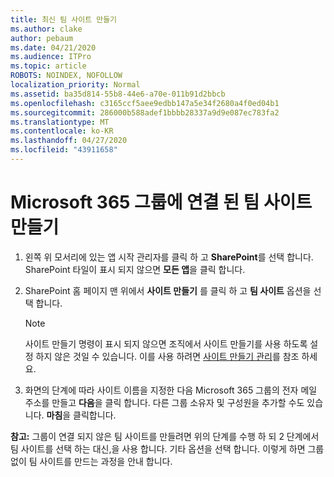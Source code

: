 ```yaml
---
title: 최신 팀 사이트 만들기
ms.author: clake
author: pebaum
ms.date: 04/21/2020
ms.audience: ITPro
ms.topic: article
ROBOTS: NOINDEX, NOFOLLOW
localization_priority: Normal
ms.assetid: ba35d814-55b8-44e6-a70e-011b91d2bbcb
ms.openlocfilehash: c3165ccf5aee9edbb147a5e34f2680a4f0ed04b1
ms.sourcegitcommit: 286000b588adef1bbbb28337a9d9e087ec783fa2
ms.translationtype: MT
ms.contentlocale: ko-KR
ms.lasthandoff: 04/27/2020
ms.locfileid: "43911658"
---
```

# <a name="create-an-microsoft-365-group-connected-team-site"></a>Microsoft 365 그룹에 연결 된 팀 사이트 만들기

1. 왼쪽 위 모서리에 있는 앱 시작 관리자를 클릭 하 고 **SharePoint**를 선택 합니다. SharePoint 타일이 표시 되지 않으면 **모든 앱**을 클릭 합니다.
    
2. SharePoint 홈 페이지 맨 위에서 **사이트 만들기** 를 클릭 하 고 **팀 사이트** 옵션을 선택 합니다. 
    
    > [!NOTE]
    > 사이트 만들기 명령이 표시 되지 않으면 조직에서 사이트 만들기를 사용 하도록 설정 하지 않은 것일 수 있습니다. 이를 사용 하려면 [사이트 만들기 관리](https://go.microsoft.com/fwlink/?linkid=2009644)를 참조 하세요. 
  
3. 화면의 단계에 따라 사이트 이름을 지정한 다음 Microsoft 365 그룹의 전자 메일 주소를 만들고 **다음**을 클릭 합니다. 다른 그룹 소유자 및 구성원을 추가할 수도 있습니다. **마침**을 클릭합니다.
  
 **참고:** 그룹이 연결 되지 않은 팀 사이트를 만들려면 위의 단계를 수행 하 되 2 단계에서 팀 사이트를 선택 하는 대신,을 사용 합니다. 기타 옵션을 선택 합니다. 이렇게 하면 그룹 없이 팀 사이트를 만드는 과정을 안내 합니다. 
    

